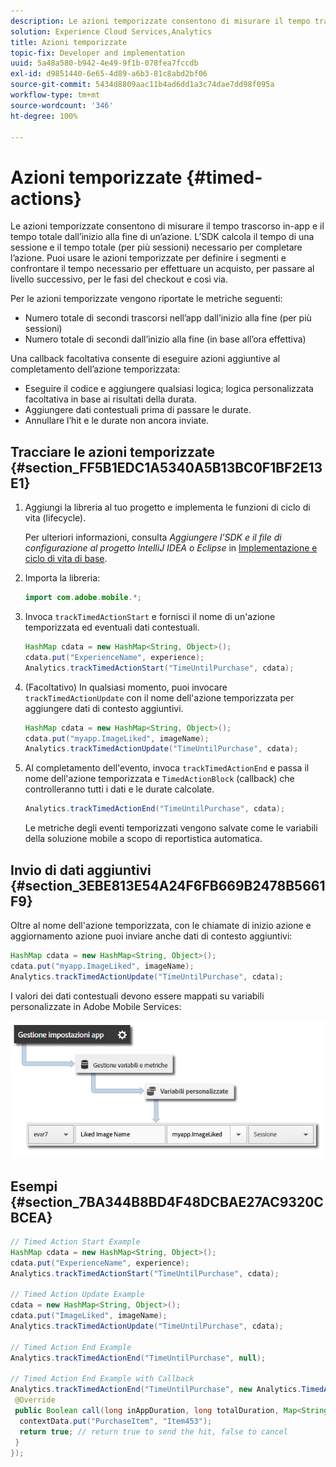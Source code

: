 ```yaml
---
description: Le azioni temporizzate consentono di misurare il tempo trascorso in-app e il tempo totale dall’inizio alla fine di un’azione. L’SDK calcola il tempo di una sessione e il tempo totale (per più sessioni) necessario per completare l’azione. Puoi usare le azioni temporizzate per definire i segmenti e confrontare il tempo necessario per effettuare un acquisto, per passare al livello successivo, per le fasi del checkout e così via.
solution: Experience Cloud Services,Analytics
title: Azioni temporizzate
topic-fix: Developer and implementation
uuid: 5a48a580-b942-4e49-9f1b-078fea7fccdb
exl-id: d9851440-6e65-4d89-a6b3-81c8abd2bf06
source-git-commit: 5434d8809aac11b4ad6dd1a3c74dae7dd98f095a
workflow-type: tm+mt
source-wordcount: '346'
ht-degree: 100%

---
```


# Azioni temporizzate {#timed-actions}

Le azioni temporizzate consentono di misurare il tempo trascorso in-app e il tempo totale dall’inizio alla fine di un’azione. L’SDK calcola il tempo di una sessione e il tempo totale (per più sessioni) necessario per completare l’azione. Puoi usare le azioni temporizzate per definire i segmenti e confrontare il tempo necessario per effettuare un acquisto, per passare al livello successivo, per le fasi del checkout e così via.

Per le azioni temporizzate vengono riportate le metriche seguenti:

* Numero totale di secondi trascorsi nell’app dall’inizio alla fine (per più sessioni)
* Numero totale di secondi dall’inizio alla fine (in base all’ora effettiva)

Una callback facoltativa consente di eseguire azioni aggiuntive al completamento dell’azione temporizzata:

* Eseguire il codice e aggiungere qualsiasi logica; logica personalizzata facoltativa in base ai risultati della durata.
* Aggiungere dati contestuali prima di passare le durate.
* Annullare l’hit e le durate non ancora inviate.

## Tracciare le azioni temporizzate {#section_FF5B1EDC1A5340A5B13BC0F1BF2E13E1}

1. Aggiungi la libreria al tuo progetto e implementa le funzioni di ciclo di vita (lifecycle).

   Per ulteriori informazioni, consulta *Aggiungere l’SDK e il file di configurazione al progetto IntelliJ IDEA o Eclipse* in [Implementazione e ciclo di vita di base](/help/android/getting-started/dev-qs.md).
1. Importa la libreria:

   ```java
   import com.adobe.mobile.*;
   ```

1. Invoca `trackTimedActionStart` e fornisci il nome di un&#39;azione temporizzata ed eventuali dati contestuali.

   ```java
   HashMap cdata = new HashMap<String, Object>(); 
   cdata.put("ExperienceName", experience); 
   Analytics.trackTimedActionStart("TimeUntilPurchase", cdata);
   ```

1. (Facoltativo) In qualsiasi momento, puoi invocare `trackTimedActionUpdate` con il nome dell&#39;azione temporizzata per aggiungere dati di contesto aggiuntivi.

   ```java
   HashMap cdata = new HashMap<String, Object>(); 
   cdata.put("myapp.ImageLiked", imageName); 
   Analytics.trackTimed​ActionUpdate("TimeUntilPurchase", cdata);
   ```

1. Al completamento dell&#39;evento, invoca `trackTimedActionEnd` e passa il nome dell&#39;azione temporizzata e `TimedActionBlock` (callback) che controlleranno tutti i dati e le durate calcolate.

   ```java
   Analytics.trackTimedActionEnd("TimeUntilPurchase", cdata);
   ```

   Le metriche degli eventi temporizzati vengono salvate come le variabili della soluzione mobile a scopo di reportistica automatica.

## Invio di dati aggiuntivi {#section_3EBE813E54A24F6FB669B2478B5661F9}

Oltre al nome dell&#39;azione temporizzata, con le chiamate di inizio azione e aggiornamento azione puoi inviare anche dati di contesto aggiuntivi:

```java
HashMap cdata = new HashMap<String, Object>(); 
cdata.put("myapp.ImageLiked", imageName); 
Analytics.trackTimed​ActionUpdate("TimeUntilPurchase", cdata);
```

I valori dei dati contestuali devono essere mappati su variabili personalizzate in Adobe Mobile Services:

![](assets/map-variable-context-ltv.png)

## Esempi {#section_7BA344B8BD4F48DCBAE27AC9320CBCEA}

```java
// Timed Action Start Example 
HashMap cdata = new HashMap<String, Object>(); 
cdata.put("ExperienceName", experience); 
Analytics.trackTimedActionStart("TimeUntilPurchase", cdata); 
 
// Timed Action Update Example 
cdata = new HashMap<String, Object>(); 
cdata.put("ImageLiked", imageName); 
Analytics.trackTimed​ActionUpdate("TimeUntilPurchase", cdata); 
 
// Timed Action End Example 
Analytics.trackTimedActionEnd("TimeUntilPurchase", null); 
 
// Timed Action End Example with Callback 
Analytics.trackTimedActionEnd("TimeUntilPurchase", new Analytics.TimedActionBlock<Boolean>() { 
 @Override 
 public Boolean call(long inAppDuration, long totalDuration, Map<String, Object> contextData) { 
  contextData.put("PurchaseItem", "Item453"); 
  return true; // return true to send the hit, false to cancel 
 } 
});
```
